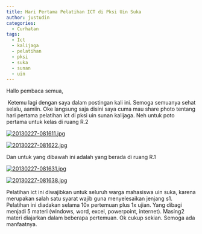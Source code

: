 ```yaml
---
title: Hari Pertama Pelatihan ICT di Pksi Uin Suka
author: justudin
categories:
  - Curhatan
tags:
  - Ict
  - kalijaga
  - pelatihan
  - pksi
  - suka
  - sunan
  - uin
---
```

Hallo pembaca semua,

​	Ketemu lagi dengan saya dalam postingan kali ini. Semoga semuanya sehat selalu, aamiin. Oke langsung saja disini saya cuma mau share photo tentang hari pertama pelatihan ict di pksi uin sunan kalijaga. Neh untuk poto pertama untuk kelas di ruang R.2 

[<img src="https://justudin.com/files/uploads/2013/02/20130227-081611.jpg" alt="20130227-081611.jpg" class="alignnone size-full" />](https://justudin.com/files/uploads/2013/02/20130227-081611.jpg)

[<img src="https://justudin.com/files/uploads/2013/02/20130227-081622.jpg" alt="20130227-081622.jpg" class="alignnone size-full" />](https://justudin.com/files/uploads/2013/02/20130227-081622.jpg)

Dan untuk yang dibawah ini adalah yang berada di ruang R.1

[<img src="https://justudin.com/files/uploads/2013/02/20130227-081631.jpg" alt="20130227-081631.jpg" class="alignnone size-full" />](https://justudin.com/files/uploads/2013/02/20130227-081631.jpg)

[<img src="https://justudin.com/files/uploads/2013/02/20130227-081638.jpg" alt="20130227-081638.jpg" class="alignnone size-full" />](https://justudin.com/files/uploads/2013/02/20130227-081638.jpg)

Pelatihan ict ini diwajibkan untuk seluruh warga mahasiswa uin suka, karena merupakan salah satu syarat wajib guna menyelesaikan jenjang s1. Pelatihan ini diadakan selama 10x pertemuan plus 1x ujian. Yang dibagi menjadi 5 materi (windows, word, excel, powerpoint, internet). Masing2 materi diajarkan dalam beberapa pertemuan. Ok cukup sekian. Semoga ada manfaatnya.